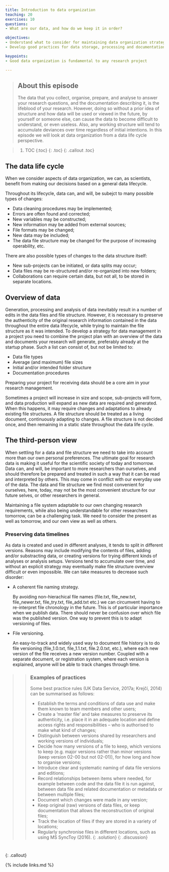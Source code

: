 ```yaml
---
title: Introduction to data organization
teaching: 20
exercises: 10
questions:
- What are our data, and how do we keep it in order?

objectives:
- Understand what to consider for maintaining data organization strategies in a project
- Develop good practices for data storage, processing and documentation

keypoints:
- Good data organization is fundamental to any research project

---
```


[//]: # "[Provenance]: ../fig/storage/Provenance.jpg"
[//]: # "[life-cycle]: ../fig/storage/life-cycle.png"

> ## About this episode 
> The data that you collect, organise, prepare, and analyse to answer your research questions, and the documentation describing it, is the lifeblood of your research. However, doing so without a prior idea of structure and how data will be used or viewed in the future, by yourself or someone else, can cause the data to become difficult to understand, or even useless. Also, any working structure will tend to accumulate deviances over time regardless of initial intentions. In this episode we will look at data organization from a data life cycle perspective. 

> 1. TOC
> {:toc}
> {: .toc}
{: .callout .toc}


## The data life cycle

When we consider aspects of data organization, we can, as scientists, benefit from making our decisions based on a general data lifecycle.

[//]: # "[life-cycle]: ../fig/storage/life-cycle.png"

Throughout its lifecycle, data can, and will, be subejct to many possible types of changes:

- Data cleaning procedures may be implemented;
- Errors are often found and corrected;
- New variables may be constructed;
- New information may be added from external sources;
- File formats may be changed;
- New data may be included;
- The data file structure may be changed for the purpose of increasing operability, etc.

There are also possible types of changes to the data structure itself:

- New sub-projects can be initiated, or data splits may occur;
- Data files may be re-structured and/or re-organized into new folders;
- Collaborations can require certain data, but not all, to be stored in separate locations.


## Overview of data

Generation, processing and analysis of data inevitably result in a number of edits in the data files and file structure. However, it is necessary to preserve the authenticity of the original research information contained in the data throughout the entire data lifecycle, while trying to maintain the file structure as it was intended. To develop a strategy for data management in a project you need to combine the project plan with an overview of the data and documents your research will generate, preferably already at the startup phase. Such a list can consist of, but not be limited to:

- Data file types
- Average (and maximum) file sizes
- Initial and/or intended folder structure
- Documentation procedures

Preparing your project for receiving data should be a core aim in your research management. 

Sometimes a project will increase in size and scope, sub-projects will form, and data production will expand as new data are required and generated. When this happens, it may require changes and adaptations to already existing file structures. A file structure should be treated as a living document, continuously adapting to changes. A file structure is not decided once, and then remaining in a static state throughout the data life cycle.  


## The third-person view

When settling for a data and file structure we need to take into account more than our own personal preferences. The ultimate goal for research data is making it useful for the scientific society of today and tomorrow. Data can, and will, be important to more researchers than ourselves, and should therefore be prepared and treated in such a way that it can be read and interpreted by others. This may come in conflict with our everyday use of the data. The data and file structure we find most convenient for ourselves, here, today, may not be the most convenient structure for our future selves, or other researchers in general.

Maintaining a file system adaptable to our own changing research requirements, while also being understandable for other researchers tomorrow, can be a challenging task. We need to consider the present as well as tomorrow, and our own view as well as others.


### Preserving data timelines

As data is created and used in different analyses, it tends to split in different versions. Reasons may include modifying the contents of files, adding and/or substracting data, or creating versions for trying different kinds of analyses or analysis setups. Versions tend to accumulate over time, and without an explicit strategy may eventually make file structure overview difficult or even impossible. We can take measures to decrease such disorder:

- A coherent file naming strategy. 

    By avoiding non-hierachical file names (file.txt, file_new.txt, file_newer.txt, file_try.txt, file_add.txt etc.) we can circumvent having to re-interpret file chronology in the future. This is of particular importance when we publish data. There should never be confusion over which file was the published version. One way to prevent this is to adapt versioning of files.

- File versioning.

    An easy-to-track and widely used way to document file history is to do file versioning (file_1.0.txt, file_1.1.txt, file.2.0.txt, etc.), where each new version of the file receives a new version number. Coupled with a separate document, or registration system, where each version is explained, anyone will be able to track changes through time.


>> ### Examples of practices
>> Some best practice rules (UK Data Service, 2017a; Krejčí, 2014) can be summarised as follows:
>> - Establish the terms and conditions of data use and make them known to team members and other users;
>> - Create a ‘master file’ and take measures to preserve its authenticity, i.e. place it in an adequate location and define access rights and responsibilities – who is authorised to make what kind of changes;
>> - Distinguish between versions shared by researchers and working versions of individuals;
>> - Decide how many versions of a file to keep, which versions to keep (e.g. major versions rather than minor versions (keep version 02-00 but not 02-01)), for how long and how to organise versions;
>> - Introduce clear and systematic naming of data file versions and editions;
>> - Record relationships between items where needed, for example between code and the data file it is run against, between data file and related documentation or metadata or between multiple files;
>> - Document which changes were made in any version;
>> - Keep original (raw) versions of data files, or keep documentation that allows the reconstruction of original files;
>> - Track the location of files if they are stored in a variety of locations;
>> - Regularly synchronise files in different locations, such as using MS SyncToy (2016).
> {: .solution}
{: .discussion}


#
{: .callout}

{% include links.md %}